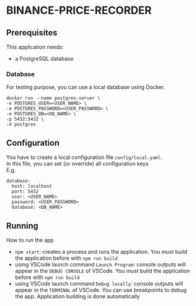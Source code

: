# BINANCE-PRICE-RECORDER

## Prerequisites

This application needs:

- a PostgreSQL database

### Database

For testing purpose, you can use a local database using Docker.

```
docker run --name postgres-server \
-e POSTGRES_USER=<USER_NAME> \
-e POSTGRES_PASSWORD=<USER_PASSWORD> \
-e POSTGRES_DB=<DB_NAME> \
-p 5432:5432 \
-d postgres
```

## Configuration

You have to create a local configuration file `config/local.yaml`.\
In this file, you can set (or override) all configuration keys\
E.g.

```
database:
  host: localhost
  port: 5432
  user: <USER_NAME>
  password: <USER_PASSWORD>
  database: <DB_NAME>
```

## Running

How to run the app

- `npm start`: creates a process and runs the application. You _must_ build the application before with `npm run build`
- using VSCode launch command `Launch Program`: console outputs will appear in the `DEBUG CONSOLE` of VSCode. You _must_ build the application before with `npm run build`
- using VSCode launch command `Debug locally`: console outputs will appear in the `TERMINAL` of VSCode. You can use breakpoints to debug the app. Application building is done automatically
